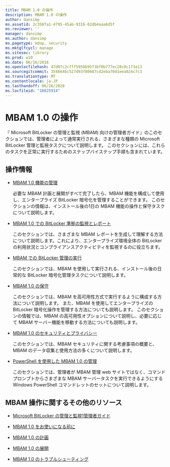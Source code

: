 ```yaml
---
title: MBAM 1.0 の操作
description: MBAM 1.0 の操作
author: dansimp
ms.assetid: 2c358fa1-4795-45ab-9316-02db4aaa6d5f
ms.reviewer: ''
manager: dansimp
ms.author: dansimp
ms.pagetype: mdop, security
ms.mktglfcycl: manage
ms.sitesec: library
ms.prod: w10
ms.date: 06/16/2016
ms.openlocfilehash: 47d07c2cfff5958b95f3bf0b777ec28c0c1f3a13
ms.sourcegitcommit: 354664bc527d93f80687cd2eba70d1eea024c7c3
ms.translationtype: MT
ms.contentlocale: ja-JP
ms.lasthandoff: 06/26/2020
ms.locfileid: "10825914"
---
```

# MBAM 1.0 の操作


『 Microsoft BitLocker の管理と監視 (MBAM) 向けの管理者ガイド』のこのセクションでは、管理者によって通常実行される、さまざまな種類の Microsoft BitLocker 管理と監視タスクについて説明します。 このセクションには、これらのタスクを正常に実行するためのステップバイステップ手順も含まれています。

## 操作情報


-   [MBAM 1.0 機能の管理](administering-mbam-10-features.md)

    必要な MBAM 計画と展開がすべて完了したら、MBAM 機能を構成して使用し、エンタープライズ BitLocker 暗号化を管理することができます。 このセクションの情報は、インストール後の1日の MBAM 機能の操作と保守タスクについて説明します。

-   [MBAM 1.0 での BitLocker 準拠の監視とレポート](monitoring-and-reporting-bitlocker-compliance-with-mbam-10.md)

    このセクションでは、さまざまな MBAM レポートを生成して理解する方法について説明します。これにより、エンタープライズ環境全体の BitLocker の利用状況とコンプライアンスアクティビティを監視するのに役立ちます。

-   [MBAM での BitLocker 管理の実行](performing-bitlocker-management-with-mbam.md)

    このセクションでは、MBAM を使用して実行される、インストール後の日常的な BitLocker 暗号化管理タスクについて説明します。

-   [MBAM 1.0 の保守](maintaining-mbam-10.md)

    このセクションでは、MBAM を高可用性方式で実行するように構成する方法について説明します。 また、MBAM を使用してエンタープライズの BitLocker 暗号化操作を管理する方法についても説明します。 このセクションの情報では、MBAM の高可用性オプションについて説明し、必要に応じて MBAM サーバー機能を移動する方法についても説明します。

-   [MBAM 1.0 のセキュリティとプライバシー](security-and-privacy-for-mbam-10.md)

    このセクションでは、MBAM セキュリティに関する考慮事項の概要と、MBAM のデータ収集と使用方法の多くについて説明します。

-   [PowerShell を使用した MBAM 1.0 の管理](administering-mbam-10-by-using-powershell.md)

    このセクションでは、管理者が MBAM 管理 web サイトではなく、コマンドプロンプトからさまざまな MBAM サーバータスクを実行できるようにする Windows PowerShell コマンドレットのセットについて説明します。

## MBAM 操作に関するその他のリソース


-   [Microsoft BitLocker の管理と監視1管理者ガイド](index.md)

-   [MBAM 1.0 をお使いになる前に](getting-started-with-mbam-10.md)

-   [MBAM 1.0 の計画](planning-for-mbam-10.md)

-   [MBAM 1.0 の展開](deploying-mbam-10.md)

-   [MBAM 1.0 のトラブルシューティング](troubleshooting-mbam-10.md)

 

 





